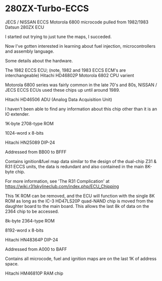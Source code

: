# 280ZX-Turbo-ECCS
JECS / NISSAN ECCS Motorola 6800 microcode pulled from 1982/1983 Datsun 280ZX ECU

I started out trying to just tune the maps, I succeded.

Now I've gotten interested in learning about fuel injection, microcontrollers and assembly language.



Some details about the hardware. 

The 1982 ECCS ECU; (note, 1982 and 1983 ECCS ECM's are interchangeable) 
Hitachi HD46802P﻿ Motorola 6802 CPU varient

Motorola 6800 series was fairly common in the late 70's and 80s, NISSAN / JECS ECCS ECUs used these chips up until around 1989. 
 
 
Hitachi HD46506 ADU (Analog Data Acquisition Unit)

I haven't been able to find any information about this chip other than it is an IO extender. 


1K-byte 2708-type ROM 

1024-word x 8-bits 

Hitachi HN25089﻿ DIP-24

Addressed from BB00 to BFFF

Contains ignition&fuel map data similar to the design of the dual-chip Z31 & R31 ECCS units, the data is redundant and also contained in the main 8K-byte chip. 

For more information, see 'The R31 Complication' at  https://wiki.r31skylineclub.com/index.php/ECU_Chipping 

This 1K ROM can be removed, and the ECU will function with the single 8K ROM as long as the IC-3 HD47LS20P quad-NAND chip is moved from the daughter board to the main board.  This allows the last 8k of data on the 2364 chip to be accessed. 


8k-byte 2364-type ROM

8192-word x 8-bits

Hitachi HN48364P DIP-24﻿

Addressed from A000 to BAFF

Contains all microcode, fuel and ignition maps are on the last 1K of address space. 

Hitachi HM46810P RAM chip
